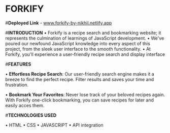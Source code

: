 # FORKIFY

#**Deployed Link** - www.forkify-by-nikhil.netlify.app


#**INTRODUCTION**
• Forkify is a recipe search and bookmarking website; it represents the culmination of learnings of JavaScript development.
• We've poured our newfound JavaScript knowledge into every aspect of this project, from the sleek user interface to the smooth functionality.
• At Forkify, you'll experience a user-friendly recipe search and display interface


#**FEATURES**

• **Effortless Recipe Search**: Our user-friendly search engine makes it a breeze to find the perfect recipe. Filter results and saves your time and frustration.

• **Bookmark Your Favorites**: Never lose track of your beloved recipes again. With Forkify one-click bookmarking, you can save recipes for later and easily acces them.

#**TECHNOLOGIES USED**

• HTML
• CSS
• JAVASCRIPT
• API integration




